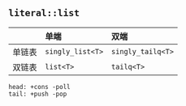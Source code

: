 ## `literal::list`

||单端|双端|
|:-:|:--|:--|
|单链表|`singly_list<T>`|`singly_tailq<T>`|
|双链表|`list<T>`|`tailq<T>`|

```
head: +cons -poll
tail: +push -pop
```
